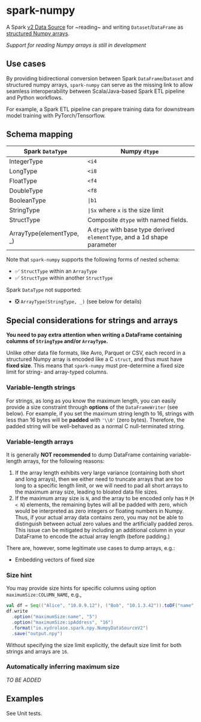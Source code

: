 # spark-numpy 
A Spark [v2 Data Source](1) for ~reading~ and writing `Dataset`/`DataFrame` as [structured Numpy arrays](2).

_Support for reading Numpy arrays is still in development_

## Use cases
By providing bidirectional conversion between Spark `DataFrame`/`Dataset` and structured numpy arrays,
`spark-numpy` can serve as the missing link to allow seamless interoperability between Scala/Java-based Spark ETL pipeline and Python workflows.

For example, a Spark ETL pipeline can prepare training data for downstream model training with PyTorch/Tensorflow.

## Schema mapping

 | Spark `DataType`          | Numpy `dtype`                                                            |
 |---------------------------|--------------------------------------------------------------------------|
 | IntegerType               | `<i4`                                                                    |
 | LongType                  | `<i8`                                                                    |
 | FloatType                 | `<f4`                                                                    |
 | DoubleType                | `<f8`                                                                    |
 | BooleanType               | `\|b1`                                                                   |
 | StringType                | `\|Sx` where `x` is the size limit                                       |
 | StructType                | Composite `dtype` with named fields.                                     |
 | ArrayType(elementType, _) | A `dtype` with base type derived `elementType`, and a 1d shape parameter |
 
Note that `spark-numpy` supports the following forms of nested schema:

 - :white_check_mark: `StructType` within an `ArrayType`
 - :white_check_mark: `StructType` within another `StructType`
 
Spark `DataType` not supported:
 - :negative_squared_cross_mark: `ArrayType(StringType, _)` (see below for details)

## Special considerations for strings and arrays
**You need to pay extra attention when writing a DataFrame containing columns of `StringType` and/or `ArrayType`.**

Unlike other data file formats, like Avro, Parquet or CSV, each record in a structured Numpy array is encoded like a
C `struct`, and thus must have **fixed size**. This means that `spark-numpy` must pre-determine a fixed size limit for
string- and array-typed columns.

### Variable-length strings
For strings, as long as you know the maximum length, you can easily provide a size constraint through **options** of
the `DataFrameWriter` (see below). For example, if you set the maximum string length to 16, strings with less than 16
bytes will be **padded** with `'\\0'` (zero bytes). Therefore, the padded string will be well-behaved as a normal
C null-terminated string.

### Variable-length arrays
It is generally **NOT recommended** to dump DataFrame containing variable-length arrays, for the following reasons:

 1. If the array length exhibits very large variance (containing both short and long arrays), then we either need to
 truncate arrays that are too long to a specific length limit, or we will need to pad all short arrays to the maximum
 array size, leading to bloated data file sizes.
 2. If the maximum array size is `N`, and the array to be encoded only has `M` (`M < N`) elements, the
 remaining bytes will all be padded with zero, which would be interpreted as zero integers or floating numbers in Numpy. 
 Thus, if your actual array data contains zero, you may not be able to distinguish between actual zero values and
 the artificially padded zeros. This issue can be mitigated by including an additional column in your DataFrame to
 encode the actual array length (before padding.)
 
There are, however, some legitimate use cases to dump arrays, e.g.:

 - Embedding vectors of fixed size

### Size hint
You may provide size hints for specific columns using option `maximumSize:COLUMN_NAME`, e.g.,

```scala
val df = Seq(("Alice", "10.0.9.12"), ("Bob", "10.1.3.42")).toDF("name", "ipAddress")
df.write
  .option("maximumSize:name", "5")
  .option("maximumSize:ipAddress", "16")
  .format("io.xydrolase.spark.npy.NumpyDataSourceV2")
  .save("output.npy")
```

Without specifying the size limit explicitly, the default size limit for both strings and arrays are `16`.

### Automatically inferring maximum size
_TO BE ADDED_

## Examples
See Unit tests.

[1]: https://spark.apache.org/docs/2.4.0/api/java/index.html?org/apache/spark/sql/sources/v2/DataSourceV2.html
[2]: https://numpy.org/doc/stable/user/basics.rec.html
